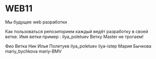 # WEB11
Мы будущее web разработки


Как пользоваться репозиторием
каждый ведёт разработку в своей ветке. Имя ветки пример : ilya_poletuev
Ветку Master не трогаем!




Фио				      Ветка		        Ник
Илья Полетуев   ilya_poletuev   ilya-istep
Мария Бычкова   mariy_bychkova  mariy-BMV


